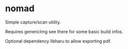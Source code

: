 # nomad
Simple capture/scan utility.

Requires genericImg see there for some basic build infos.

Optional dependency libharu to allow exporting pdf.